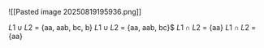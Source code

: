 ![[Pasted image 20250819195936.png]]

$L1 \cup L2$ = {aa, aab, bc, b}
$L1 \cup L2$ = {aa, aab, bc}$
$L1 \cap L2$ = {aa}
$L1 \cap L2$ = {aa}